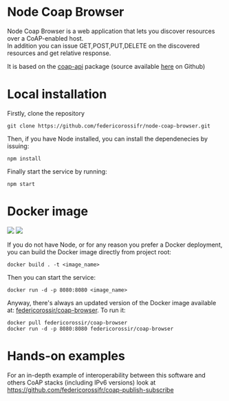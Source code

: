 # Node Coap Browser
Node Coap Browser is a web application that lets you discover resources
over a CoAP-enabled host.<br> In addition you can issue GET,POST,PUT,DELETE
on the discovered resources and get relative response.

It is based on the [coap-api](https://www.npmjs.com/package/coap-api) package (source available [here](https://github.com/federicorossifr/node-coap-api) on Github)

# Local installation
Firstly, clone the repository
```ssh
git clone https://github.com/federicorossifr/node-coap-browser.git
```
Then, if you have Node installed, you can install the dependenecies by issuing:
```ssh
npm install
```
Finally start the service by running:
```ssh
npm start
```

# Docker image
[![](https://images.microbadger.com/badges/version/federicorossir/coap-browser.svg)](https://cloud.docker.com/u/federicorossir/repository/docker/federicorossir/coap-browser)
[![](https://img.shields.io/docker/pulls/federicorossir/coap-browser.svg)](https://cloud.docker.com/u/federicorossir/repository/docker/federicorossir/coap-browser)


If you do not have Node, or for any reason you prefer a Docker deployment, you can build the Docker image directly from
project root:
```ssh
docker build . -t <image_name>
```
Then you can start the service:
```ssh
docker run -d -p 8080:8080 <image_name>
```

Anyway, there's always an updated version of the Docker image available at: [federicorossir/coap-browser](https://cloud.docker.com/u/federicorossir/repository/docker/federicorossir/coap-browser).
To run it:
```ssh
docker pull federicorossir/coap-browser
docker run -d -p 8080:8080 federicorossir/coap-browser
```


# Hands-on examples
For an in-depth example of interoperability between this software and others CoAP stacks (including IPv6 versions) look at https://github.com/federicorossifr/coap-publish-subscribe
